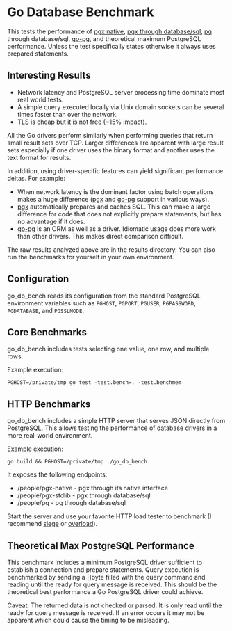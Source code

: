 # Go Database Benchmark

This tests the performance of [pgx native](https://github.com/jackc/pgx), [pgx through
database/sql](https://github.com/jackc/pgx/tree/master/stdlib), [pq](https://github.com/lib/pq) through database/sql,
[go-pg](https://github.com/go-pg/pg), and theoretical maximum PostgreSQL performance. Unless the test specifically
states otherwise it always uses prepared statements.

## Interesting Results

* Network latency and PostgreSQL server processing time dominate most real world tests.
* A simple query executed locally via Unix domain sockets can be several times faster than over the network.
* TLS is cheap but it is not free (~15% impact).

All the Go drivers perform similarly when performing queries that return small result sets over TCP. Larger differences are apparent with large result sets especially if one driver uses the binary format and another uses the text format for results.

In addition, using driver-specific features can yield significant performance deltas. For example:

* When network latency is the dominant factor using batch operations makes a huge difference ([pgx](https://github.com/jackc/pgx) and [go-pg](https://github.com/go-pg/pg) support in various ways).
* [pgx](https://github.com/jackc/pgx) automatically prepares and caches SQL. This can make a large difference for code that does not explicitly prepare statements, but has no advantage if it does.
* [go-pg](https://github.com/go-pg/pg) is an ORM as well as a driver. Idiomatic usage does more work than other drivers. This makes direct comparison difficult.

The raw results analyzed above are in the results directory. You can also run the benchmarks for yourself in your own environment.

## Configuration

go_db_bench reads its configuration from the standard PostgreSQL environment variables such as `PGHOST`, `PGPORT`, `PGUSER`, `PGPASSWORD`, `PGDATABASE`, and `PGSSLMODE`.

## Core Benchmarks

go_db_bench includes tests selecting one value, one row, and multiple rows.

Example execution:

    PGHOST=/private/tmp go test -test.bench=. -test.benchmem

## HTTP Benchmarks

go_db_bench includes a simple HTTP server that serves JSON directly from
PostgreSQL. This allows testing the performance of database drivers in a more
real-world environment.

Example execution:

    go build && PGHOST=/private/tmp ./go_db_bench

It exposes the following endpoints:

* /people/pgx-native - pgx through its native interface
* /people/pgx-stdlib - pgx through database/sql
* /people/pq - pq through database/sql

Start the server and use your favorite HTTP load tester to benchmark (I
recommend [siege](http://www.joedog.org/siege-home/) or
[overload](https://github.com/jackc/overload)).

## Theoretical Max PostgreSQL Performance

This benchmark includes a minimum PostgreSQL driver sufficient to establish a
connection and prepare statements. Query execution is benchmarked by sending a
[]byte filled with the query command and reading until the ready for query
message is received. This should be the theoretical best performance a Go
PostgreSQL driver could achieve.

Caveat: The returned data is not checked or parsed. It is only read until the
ready for query message is received. If an error occurs it may not be apparent
which could cause the timing to be misleading.
